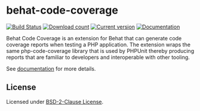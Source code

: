 behat-code-coverage
===================
[![Build Status](https://github.com/dvdoug/behat-code-coverage/workflows/CI/badge.svg?branch=master)](https://github.com/dvdoug/behat-code-coverage/actions?query=workflow%3ACI+branch%3Amaster)
[![Download count](https://img.shields.io/packagist/dt/dvdoug/behat-code-coverage.svg)](https://packagist.org/packages/dvdoug/behat-code-coverage)
[![Current version](https://img.shields.io/packagist/v/dvdoug/behat-code-coverage.svg)](https://packagist.org/packages/dvdoug/behat-code-coverage)
[![Documentation](https://readthedocs.org/projects/behat-code-coverage/badge/?version=latest)](https://www.behat.cc)

Behat Code Coverage is an extension for Behat that can generate code coverage reports when testing a PHP application.
The extension wraps the same php-code-coverage library that is used by PHPUnit thereby producing
reports that are familiar to developers and interoperable with other tooling.

See [documentation](https://behat.cc/) for more details.

## License
Licensed under [BSD-2-Clause License](LICENSE).
